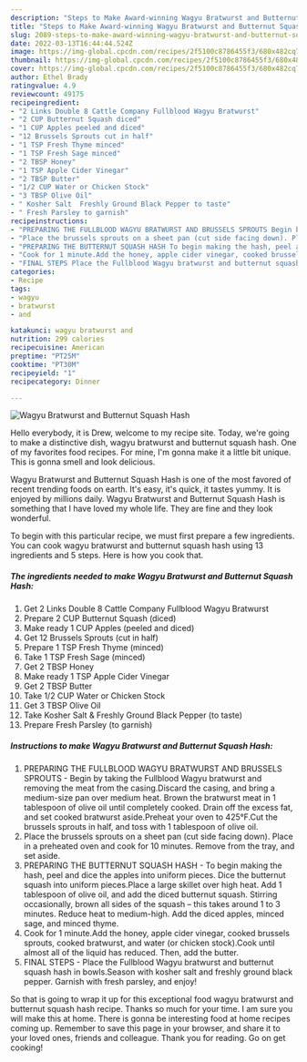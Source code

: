 ```yaml
---
description: "Steps to Make Award-winning Wagyu Bratwurst and Butternut Squash Hash"
title: "Steps to Make Award-winning Wagyu Bratwurst and Butternut Squash Hash"
slug: 2089-steps-to-make-award-winning-wagyu-bratwurst-and-butternut-squash-hash
date: 2022-03-13T16:44:44.524Z
image: https://img-global.cpcdn.com/recipes/2f5100c8786455f3/680x482cq70/wagyu-bratwurst-and-butternut-squash-hash-recipe-main-photo.jpg
thumbnail: https://img-global.cpcdn.com/recipes/2f5100c8786455f3/680x482cq70/wagyu-bratwurst-and-butternut-squash-hash-recipe-main-photo.jpg
cover: https://img-global.cpcdn.com/recipes/2f5100c8786455f3/680x482cq70/wagyu-bratwurst-and-butternut-squash-hash-recipe-main-photo.jpg
author: Ethel Brady
ratingvalue: 4.9
reviewcount: 49175
recipeingredient:
- "2 Links Double 8 Cattle Company Fullblood Wagyu Bratwurst"
- "2 CUP Butternut Squash diced"
- "1 CUP Apples peeled and diced"
- "12 Brussels Sprouts cut in half"
- "1 TSP Fresh Thyme minced"
- "1 TSP Fresh Sage minced"
- "2 TBSP Honey"
- "1 TSP Apple Cider Vinegar"
- "2 TBSP Butter"
- "1/2 CUP Water or Chicken Stock"
- "3 TBSP Olive Oil"
- " Kosher Salt  Freshly Ground Black Pepper to taste"
- " Fresh Parsley to garnish"
recipeinstructions:
- "PREPARING THE FULLBLOOD WAGYU BRATWURST AND BRUSSELS SPROUTS Begin by taking the Fullblood Wagyu bratwurst and removing the meat from the casing.Discard the casing, and bring a medium-size pan over medium heat. Brown the bratwurst meat in 1 tablespoon of olive oil until completely cooked. Drain off the excess fat, and set cooked bratwurst aside.Preheat your oven to 425°F.Cut the brussels sprouts in half, and toss with 1 tablespoon of olive oil."
- "Place the brussels sprouts on a sheet pan (cut side facing down). Place in a preheated oven and cook for 10 minutes. Remove from the tray, and set aside."
- "PREPARING THE BUTTERNUT SQUASH HASH To begin making the hash, peel and dice the apples into uniform pieces. Dice the butternut squash into uniform pieces.Place a large skillet over high heat. Add 1 tablespoon of olive oil, and add the diced butternut squash. Stirring occasionally, brown all sides of the squash – this takes around 1 to 3 minutes. Reduce heat to medium-high. Add the diced apples, minced sage, and minced thyme."
- "Cook for 1 minute.Add the honey, apple cider vinegar, cooked brussels sprouts, cooked bratwurst, and water (or chicken stock).Cook until almost all of the liquid has reduced. Then, add the butter."
- "FINAL STEPS Place the Fullblood Wagyu bratwurst and butternut squash hash in bowls.Season with kosher salt and freshly ground black pepper. Garnish with fresh parsley, and enjoy!"
categories:
- Recipe
tags:
- wagyu
- bratwurst
- and

katakunci: wagyu bratwurst and 
nutrition: 299 calories
recipecuisine: American
preptime: "PT25M"
cooktime: "PT30M"
recipeyield: "1"
recipecategory: Dinner

---
```



![Wagyu Bratwurst and Butternut Squash Hash](https://img-global.cpcdn.com/recipes/2f5100c8786455f3/680x482cq70/wagyu-bratwurst-and-butternut-squash-hash-recipe-main-photo.jpg)

Hello everybody, it is Drew, welcome to my recipe site. Today, we're going to make a distinctive dish, wagyu bratwurst and butternut squash hash. One of my favorites food recipes. For mine, I'm gonna make it a little bit unique. This is gonna smell and look delicious.



Wagyu Bratwurst and Butternut Squash Hash is one of the most favored of recent trending foods on earth. It's easy, it's quick, it tastes yummy. It is enjoyed by millions daily. Wagyu Bratwurst and Butternut Squash Hash is something that I have loved my whole life. They are fine and they look wonderful.


To begin with this particular recipe, we must first prepare a few ingredients. You can cook wagyu bratwurst and butternut squash hash using 13 ingredients and 5 steps. Here is how you cook that.

<!--inarticleads1-->

##### The ingredients needed to make Wagyu Bratwurst and Butternut Squash Hash:

1. Get 2 Links Double 8 Cattle Company Fullblood Wagyu Bratwurst
1. Prepare 2 CUP Butternut Squash (diced)
1. Make ready 1 CUP Apples (peeled and diced)
1. Get 12 Brussels Sprouts (cut in half)
1. Prepare 1 TSP Fresh Thyme (minced)
1. Take 1 TSP Fresh Sage (minced)
1. Get 2 TBSP Honey
1. Make ready 1 TSP Apple Cider Vinegar
1. Get 2 TBSP Butter
1. Take 1/2 CUP Water or Chicken Stock
1. Get 3 TBSP Olive Oil
1. Take  Kosher Salt & Freshly Ground Black Pepper (to taste)
1. Prepare  Fresh Parsley (to garnish)




<!--inarticleads2-->

##### Instructions to make Wagyu Bratwurst and Butternut Squash Hash:

1. PREPARING THE FULLBLOOD WAGYU BRATWURST AND BRUSSELS SPROUTS - Begin by taking the Fullblood Wagyu bratwurst and removing the meat from the casing.Discard the casing, and bring a medium-size pan over medium heat. Brown the bratwurst meat in 1 tablespoon of olive oil until completely cooked. Drain off the excess fat, and set cooked bratwurst aside.Preheat your oven to 425°F.Cut the brussels sprouts in half, and toss with 1 tablespoon of olive oil.
1. Place the brussels sprouts on a sheet pan (cut side facing down). Place in a preheated oven and cook for 10 minutes. Remove from the tray, and set aside.
1. PREPARING THE BUTTERNUT SQUASH HASH - To begin making the hash, peel and dice the apples into uniform pieces. Dice the butternut squash into uniform pieces.Place a large skillet over high heat. Add 1 tablespoon of olive oil, and add the diced butternut squash. Stirring occasionally, brown all sides of the squash – this takes around 1 to 3 minutes. Reduce heat to medium-high. Add the diced apples, minced sage, and minced thyme.
1. Cook for 1 minute.Add the honey, apple cider vinegar, cooked brussels sprouts, cooked bratwurst, and water (or chicken stock).Cook until almost all of the liquid has reduced. Then, add the butter.
1. FINAL STEPS - Place the Fullblood Wagyu bratwurst and butternut squash hash in bowls.Season with kosher salt and freshly ground black pepper. Garnish with fresh parsley, and enjoy!




So that is going to wrap it up for this exceptional food wagyu bratwurst and butternut squash hash recipe. Thanks so much for your time. I am sure you will make this at home. There is gonna be interesting food at home recipes coming up. Remember to save this page in your browser, and share it to your loved ones, friends and colleague. Thank you for reading. Go on get cooking!
